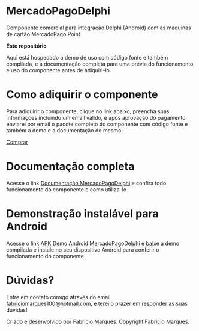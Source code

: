 # MercadoPagoDelphi
Componente comercial para integração Delphi (Android) com as maquinas de cartão MercadoPago Point

**Este repositório**

Aqui está hospedado a demo de uso com código fonte e também compilada, e a documentação completa para uma prévia do funcionamento e uso do componente antes de adiquiri-lo.

# Como adiquirir o componente
Para adiquirir o componente, clique no link abaixo, preencha suas informações incluindo um email válido, e após aprovação do pagamento enviarei por email o pacote completo do componente com código fonte e também a demo e a documentação do mesmo.

<a mp-mode="dftl" href="https://www.mercadopago.com.br/checkout/v1/redirect?pref_id=42998911-2f19f5ae-0ec9-4f25-ba61-66b1c737bbc3" name="MP-payButton" class='orange-ar-l-rn-brall'>Comprar</a>
<script type="text/javascript">
(function(){function $MPC_load(){window.$MPC_loaded !== true && (function(){var s = document.createElement("script");s.type = "text/javascript";s.async = true;s.src = document.location.protocol+"//secure.mlstatic.com/mptools/render.js";var x = document.getElementsByTagName('script')[0];x.parentNode.insertBefore(s, x);window.$MPC_loaded = true;})();}window.$MPC_loaded !== true ? (window.attachEvent ?window.attachEvent('onload', $MPC_load) : window.addEventListener('load', $MPC_load, false)) : null;})();
</script>

# Documentação completa
Acesse o link [Documentação MercadoPagoDelphi](https://github.com/FabricioMF100/MercadoPagoDelphi/blob/master/DelphiMercadoPagoDemo/Documentação_MercadoPagoDelphi.pdf) e confira todo funcionamento do componente e como utiliza-lo.


# Demonstração instalável para Android
Acesse o link [APK Demo Android MercadoPagoDelphi](https://github.com/FabricioMF100/MercadoPagoDelphi/blob/master/DemoDelphiMercadoPago.apk) e baixe a demo compilada e instale no seu dispositivo Android para conferir o funcionamento do componente.


# Dúvidas?
Entre em contato comigo através do email fabriciomarques100@hotmail.com, e terei o prazer em responder as suas dúvidas!

Criado e desenvolvido por Fabricio Marques.
Copyright Fabricio Marques.
